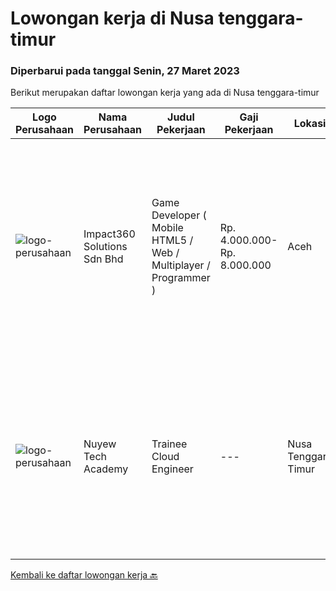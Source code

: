 
  # Lowongan kerja di Nusa tenggara-timur

  ### Diperbarui pada tanggal Senin, 27 Maret 2023

  Berikut merupakan daftar lowongan kerja yang ada di Nusa tenggara-timur

  |Logo Perusahaan | Nama Perusahaan | Judul Pekerjaan | Gaji Pekerjaan | Lokasi | Deskripsi | Tanggal diunggah | Pranala |
  | -------------- | --------------- | --------------- | --------- | --------- | -------------- | ------- | ----------- |
  |![logo-perusahaan](https://image-service-cdn.seek.com.au/35b00a50395e5c8ad6bf2130dfd2a19f9f4bbec5/ee4dce1061f3f616224767ad58cb2fc751b8d2dc)|Impact360 Solutions Sdn Bhd|Game Developer ( Mobile HTML5 / Web / Multiplayer / Programmer )|Rp. 4.000.000-Rp. 8.000.000|Aceh|We are hiring remote HTML5 game developers from all parts of Indonesia. If you have real experience building HTML5 games or applications, you're...|Selasa, 14 Maret 2023|https://www.jobstreet.co.id/id/job/game-developer-mobile-html5-web-multiplayer-programmer-5315725/origin/my?token=0~acd26126-d71a-4548-8c8a-c49679b4f873&sectionRank=1&jobId=jobstreet-my-job-5315725|
|![logo-perusahaan](https://i.ibb.co/sqvTCh9/112815900-stock-vector-no-image-available-icon-flat-vector.webp)|Nuyew Tech Academy|Trainee Cloud Engineer|---|Nusa Tenggara Timur|We are seeking a Trainee Cloud Engineer to join our academy programme. This position provides the opportunity to receive full training provided by...|Minggu, 26 Maret 2023|https://www.jobstreet.co.id/id/job/trainee-cloud-engineer-1035125972?token=0~acd26126-d71a-4548-8c8a-c49679b4f873&sectionRank=2&jobId=jobstreet-id-job-1035125972|


  [Kembali ke daftar lowongan kerja 🔙](../README.md#daftar-lowongan-kerja)
  